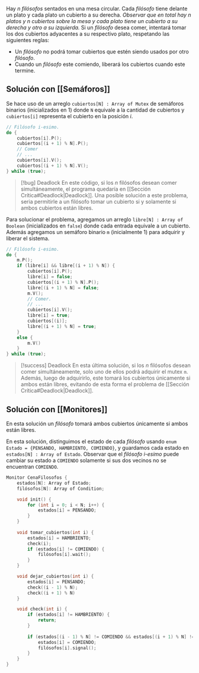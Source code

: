 Hay $n$ *filósofos* sentados en una mesa circular. Cada *filósofo* tiene delante un plato y cada plato un cubierto a su derecha. *Observar que en total hay $n$ platos y $n$ cubiertos sobre la mesa y cada plato tiene un cubierto a su derecha y otro a su izquierda.*
Si un *filósofo* desea comer, intentará tomar los dos cubiertos adyacentes a su respectivo plato, respetando las siguientes reglas:
- Un *filósofo* no podrá tomar cubiertos que estén siendo usados por otro *filósofo*.
- Cuando un *filósofo* este comiendo, liberará los cubiertos cuando este termine.

## Solución con [[Semáforos]]
Se hace uso de un arreglo `cubiertos[N] : Array of Mutex` de semáforos binarios (inicializados en 1) donde `N` equivale a la cantidad de cubiertos y  `cubiertos[i]` representa el cubierto en la posición $i$.

```c
// Filósofo i-esimo.
do {
	cubiertos[i].P();
	cubiertos[(i + 1) % N].P();
	// Comer
	// ...
	cubiertos[i].V();
	cubiertos[(i + 1) % N].V();
} while (true);
```

>[!bug] Deadlock
>En este código, si los $n$ filósofos desean comer simultáneamente, el programa quedaría en [[Sección Crítica#Deadlock|Deadlock]]. Una posible solución a este problema, seria permitirle a un filósofo tomar un cubierto si y solamente si ambos cubiertos están libres.

Para solucionar el problema, agregamos un arreglo `libre[N] : Array of Boolean` (inicializados en `false`) donde cada entrada equivale a un cubierto. Además agregamos un semáforo binario `m` (inicialmente 1) para adquirir y liberar el sistema.

```c
// Filósofo i-esimo.
do {
    m.P();
    if (libre[i] && libre[(i + 1) % N]) {
	    cubiertos[i].P();
	    libre[i] = false;
	    cubiertos[(i + 1) % N].P();
	    libre[(i + 1) % N] = false;
		m.V();
	    // Comer.
	    // ...
	    cubiertos[i].V();
	    libre[i] = true;
	    cubiertos[(i)];
	    libre[(i + 1) % N] = true;
    }
    else {
	    m.V()
	}
} while (true);
```

>[!success] Deadlock
>En esta última solución, si los $n$ filósofos desean comer simultáneamente, solo uno de ellos podrá adquirir el mutex `m`. Además, luego de adquirirlo, este tomará los cubiertos únicamente si ambos están libres, evitando de esta forma el problema de [[Sección Crítica#Deadlock|Deadlock]].

## Solución con [[Monitores]]
En esta solución un *filósofo* tomará ambos cubiertos únicamente si ambos están libres.

En esta solución, distinguimos el estado de cada *filósofo* usando `enum Estado = {PENSANDO, HAMBRIENTO, COMIENDO}`, y guardamos cada estado en `estados[N] : Array of Estado`.
Observar que el *filósofo i-esimo* puede cambiar su estado a `COMIENDO` solamente si sus dos vecinos no se encuentran `COMIENDO`.

```c
Monitor CenaFilosofos {
	estados[N]: Array of Estado;
	filósofos[N]: Array of Condition;

	void init() {
		for (int i = 0; i < N; i++) {
			estados[i] = PENSANDO;
		}
	}
	
	void tomar_cubiertos(int i) {
		estados[i] = HAMBRIENTO;
		check(i);
		if (estados[i] != COMIENDO) {
			filósofos[i].wait();
		}
	}

	void dejar_cubiertos(int i) {
		estados[i] = PENSANDO;
		check((i - 1) % N);
		check((i + 1) % N)
	}

	void check(int i) {
		if (estados[i] != HAMBRIENTO) {
			return;
		}
		
		if (estados[(i - 1) % N] != COMIENDO && estados[(i + 1) % N] != COMIENDO {
			estados[i] = COMIENDO;
			filósofos[i].signal();
		}
	}
}
```
